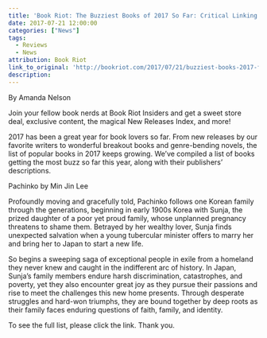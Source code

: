 ```yaml
---
title: 'Book Riot: The Buzziest Books of 2017 So Far: Critical Linking'
date: 2017-07-21 12:00:00
categories: ["News"]
tags:
  - Reviews
  - News
attribution: Book Riot
link_to_original: 'http://bookriot.com/2017/07/21/buzziest-books-2017-far-critical-linking-july-21-2017/'
description:
---
```



By Amanda Nelson

Join your fellow book nerds at Book Riot Insiders and get a sweet store deal, exclusive content, the magical New Releases Index, and more!

2017 has been a great year for book lovers so far. From new releases by our favorite writers to wonderful breakout books and genre-bending novels, the list of popular books in 2017 keeps growing. We’ve compiled a list of books getting the most buzz so far this year, along with their publishers’ descriptions.

Pachinko by Min Jin Lee

Profoundly moving and gracefully told, Pachinko follows one Korean family through the generations, beginning in early 1900s Korea with Sunja, the prized daughter of a poor yet proud family, whose unplanned pregnancy threatens to shame them. Betrayed by her wealthy lover, Sunja finds unexpected salvation when a young tubercular minister offers to marry her and bring her to Japan to start a new life.

So begins a sweeping saga of exceptional people in exile from a homeland they never knew and caught in the indifferent arc of history. In Japan, Sunja’s family members endure harsh discrimination, catastrophes, and poverty, yet they also encounter great joy as they pursue their passions and rise to meet the challenges this new home presents. Through desperate struggles and hard-won triumphs, they are bound together by deep roots as their family faces enduring questions of faith, family, and identity.

To see the full list, please click the link. Thank you.